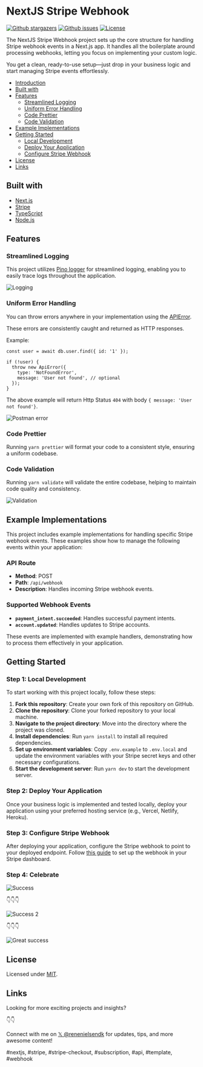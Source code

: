 # NextJS Stripe Webhook

<p>
    <a href="https://github.com/renenielsendk/nextjs-stripe-webhook/stargazers"><img src="https://img.shields.io/github/stars/renenielsendk/nextjs-stripe-webhook" alt="Github stargazers"></a>
    <a href="https://github.com/renenielsendk/nextjs-stripe-webhook/issues"><img src="https://img.shields.io/github/issues/renenielsendk/nextjs-stripe-webhook" alt="Github issues"></a>
    <a href="https://github.com/renenielsendk/nextjs-stripe-webhook/blob/main/LICENSE.md"><img src="https://img.shields.io/github/license/renenielsendk/nextjs-stripe-webhook" alt="License"></a>
</p>

The NextJS Stripe Webhook project sets up the core structure for handling Stripe webhook events in a Next.js app. It handles all the boilerplate around processing webhooks, letting you focus on implementing your custom logic.

You get a clean, ready-to-use setup—just drop in your business logic and start managing Stripe events effortlessly.

- [Introduction](#introduction)
- [Built with](#built-with)
- [Features](#features)
  - [Streamlined Logging](#streamlined-logging)
  - [Uniform Error Handling](#uniform-error-handling)
  - [Code Prettier](#code-prettier)
  - [Code Validation](#code-validation)
- [Example Implementations](#example-implementations)
- [Getting Started](#getting-started)
  - [Local Development](#step-1-local-development)
  - [Deploy Your Application](#step-2-deploy-your-application)
  - [Configure Stripe Webhook](#step-3-configure-stripe-webhook)
- [License](#license)
- [Links](#links)

## Built with

- [Next.js](https://nextjs.org/)
- [Stripe](https://stripe.com/)
- [TypeScript](https://www.typescriptlang.org/)
- [Node.js](https://nodejs.org/)

## Features

### Streamlined Logging

This project utilizes [Pino logger](https://github.com/pinojs/pino) for streamlined logging, enabling you to easily trace logs throughout the application.

![Logging](./docs/logging.png)

### Uniform Error Handling

You can throw errors anywhere in your implementation using the [APIError](https://github.com/renenielsendk/nextjs-stripe-webhook/blob/3f5c97cee5b270d28445dc06940be0744957ee6f/src/_shared/types/api.ts#L6).

These errors are consistently caught and returned as HTTP responses.

Example:

```
const user = await db.user.find({ id: '1' });

if (!user) {
  throw new ApiError({
    type: 'NotFoundError',
    message: 'User not found', // optional
  });
}
```

The above example will return Http Status `404` with body `{ message: 'User not found'}`.

![Postman error](./docs/postman-error.png)

### Code Prettier

Running `yarn prettier` will format your code to a consistent style, ensuring a uniform codebase.

### Code Validation

Running `yarn validate` will validate the entire codebase, helping to maintain code quality and consistency.

![Validation](./docs/validating.png)

## Example Implementations

This project includes example implementations for handling specific Stripe webhook events. These examples show how to manage the following events within your application:

### API Route

- **Method**: POST
- **Path**: `/api/webhook`
- **Description**: Handles incoming Stripe webhook events.

### Supported Webhook Events

- **`payment_intent.succeeded`**: Handles successful payment intents.
- **`account.updated`**: Handles updates to Stripe accounts.

These events are implemented with example handlers, demonstrating how to process them effectively in your application.

## Getting Started

### Step 1: Local Development

To start working with this project locally, follow these steps:

1. **Fork this repository**: Create your own fork of this repository on GitHub.
2. **Clone the repository**: Clone your forked repository to your local machine.
3. **Navigate to the project directory**: Move into the directory where the project was cloned.
4. **Install dependencies**: Run `yarn install` to install all required dependencies.
5. **Set up environment variables**: Copy `.env.example` to `.env.local` and update the environment variables with your Stripe secret keys and other necessary configurations.
6. **Start the development server**: Run `yarn dev` to start the development server.

### Step 2: Deploy Your Application

Once your business logic is implemented and tested locally, deploy your application using your preferred hosting service (e.g., Vercel, Netlify, Heroku).

### Step 3: Configure Stripe Webhook

After deploying your application, configure the Stripe webhook to point to your deployed endpoint. Follow [this guide](./docs/stripe-dashboard-add-webhook/README.md) to set up the webhook in your Stripe dashboard.

### Step 4: Celebrate

![Success](./docs/success-1.png)

👇👇👇

![Success 2](./docs/success-2.png)

👇👇👇

![Great success](./docs/success-3.gif)

## License

Licensed under [MIT](./LICENSE.md).

## Links

Looking for more exciting projects and insights?

👇👇

Connect with me on [𝕏 @renenielsendk](https://x.com/renenielsendk) for updates, tips, and more awesome content!

#nextjs, #stripe, #stripe-checkout, #subscription, #api, #template, #webhook
